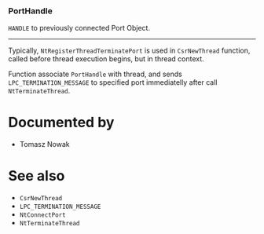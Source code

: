 ### PortHandle

`HANDLE` to previously connected Port Object.

---

Typically, `NtRegisterThreadTerminatePort` is used in `CsrNewThread` function, called before thread execution begins, but in thread context.

Function associate `PortHandle` with thread, and sends `LPC_TERMINATION_MESSAGE` to specified port immediatelly after call `NtTerminateThread`.

# Documented by

* Tomasz Nowak

# See also

* `CsrNewThread`
* `LPC_TERMINATION_MESSAGE`
* `NtConnectPort`
* `NtTerminateThread`
